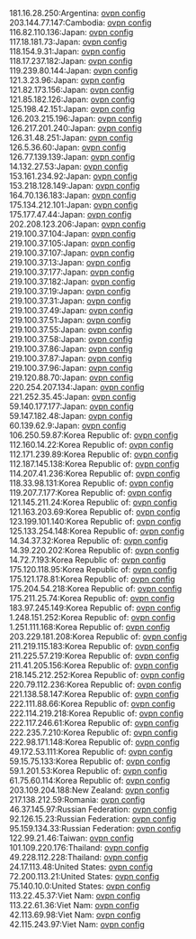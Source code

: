 181.16.28.250:Argentina: [ovpn config](vpn/181_16_28_250.ovpn)  
203.144.77.147:Cambodia: [ovpn config](vpn/203_144_77_147.ovpn)  
116.82.110.136:Japan: [ovpn config](vpn/116_82_110_136.ovpn)  
117.18.181.73:Japan: [ovpn config](vpn/117_18_181_73.ovpn)  
118.154.9.31:Japan: [ovpn config](vpn/118_154_9_31.ovpn)  
118.17.237.182:Japan: [ovpn config](vpn/118_17_237_182.ovpn)  
119.239.80.144:Japan: [ovpn config](vpn/119_239_80_144.ovpn)  
121.3.23.96:Japan: [ovpn config](vpn/121_3_23_96.ovpn)  
121.82.173.156:Japan: [ovpn config](vpn/121_82_173_156.ovpn)  
121.85.182.126:Japan: [ovpn config](vpn/121_85_182_126.ovpn)  
125.198.42.151:Japan: [ovpn config](vpn/125_198_42_151.ovpn)  
126.203.215.196:Japan: [ovpn config](vpn/126_203_215_196.ovpn)  
126.217.201.240:Japan: [ovpn config](vpn/126_217_201_240.ovpn)  
126.31.48.251:Japan: [ovpn config](vpn/126_31_48_251.ovpn)  
126.5.36.60:Japan: [ovpn config](vpn/126_5_36_60.ovpn)  
126.77.139.139:Japan: [ovpn config](vpn/126_77_139_139.ovpn)  
14.132.27.53:Japan: [ovpn config](vpn/14_132_27_53.ovpn)  
153.161.234.92:Japan: [ovpn config](vpn/153_161_234_92.ovpn)  
153.218.128.149:Japan: [ovpn config](vpn/153_218_128_149.ovpn)  
164.70.136.183:Japan: [ovpn config](vpn/164_70_136_183.ovpn)  
175.134.212.101:Japan: [ovpn config](vpn/175_134_212_101.ovpn)  
175.177.47.44:Japan: [ovpn config](vpn/175_177_47_44.ovpn)  
202.208.123.206:Japan: [ovpn config](vpn/202_208_123_206.ovpn)  
219.100.37.104:Japan: [ovpn config](vpn/219_100_37_104.ovpn)  
219.100.37.105:Japan: [ovpn config](vpn/219_100_37_105.ovpn)  
219.100.37.107:Japan: [ovpn config](vpn/219_100_37_107.ovpn)  
219.100.37.13:Japan: [ovpn config](vpn/219_100_37_13.ovpn)  
219.100.37.177:Japan: [ovpn config](vpn/219_100_37_177.ovpn)  
219.100.37.182:Japan: [ovpn config](vpn/219_100_37_182.ovpn)  
219.100.37.19:Japan: [ovpn config](vpn/219_100_37_19.ovpn)  
219.100.37.31:Japan: [ovpn config](vpn/219_100_37_31.ovpn)  
219.100.37.49:Japan: [ovpn config](vpn/219_100_37_49.ovpn)  
219.100.37.51:Japan: [ovpn config](vpn/219_100_37_51.ovpn)  
219.100.37.55:Japan: [ovpn config](vpn/219_100_37_55.ovpn)  
219.100.37.58:Japan: [ovpn config](vpn/219_100_37_58.ovpn)  
219.100.37.86:Japan: [ovpn config](vpn/219_100_37_86.ovpn)  
219.100.37.87:Japan: [ovpn config](vpn/219_100_37_87.ovpn)  
219.100.37.96:Japan: [ovpn config](vpn/219_100_37_96.ovpn)  
219.120.88.70:Japan: [ovpn config](vpn/219_120_88_70.ovpn)  
220.254.207.134:Japan: [ovpn config](vpn/220_254_207_134.ovpn)  
221.252.35.45:Japan: [ovpn config](vpn/221_252_35_45.ovpn)  
59.140.177.177:Japan: [ovpn config](vpn/59_140_177_177.ovpn)  
59.147.182.48:Japan: [ovpn config](vpn/59_147_182_48.ovpn)  
60.139.62.9:Japan: [ovpn config](vpn/60_139_62_9.ovpn)  
106.250.59.87:Korea Republic of: [ovpn config](vpn/106_250_59_87.ovpn)  
112.160.14.22:Korea Republic of: [ovpn config](vpn/112_160_14_22.ovpn)  
112.171.239.89:Korea Republic of: [ovpn config](vpn/112_171_239_89.ovpn)  
112.187.145.138:Korea Republic of: [ovpn config](vpn/112_187_145_138.ovpn)  
114.207.41.236:Korea Republic of: [ovpn config](vpn/114_207_41_236.ovpn)  
118.33.98.131:Korea Republic of: [ovpn config](vpn/118_33_98_131.ovpn)  
119.207.7.177:Korea Republic of: [ovpn config](vpn/119_207_7_177.ovpn)  
121.145.211.24:Korea Republic of: [ovpn config](vpn/121_145_211_24.ovpn)  
121.163.203.69:Korea Republic of: [ovpn config](vpn/121_163_203_69.ovpn)  
123.199.101.140:Korea Republic of: [ovpn config](vpn/123_199_101_140.ovpn)  
125.133.254.148:Korea Republic of: [ovpn config](vpn/125_133_254_148.ovpn)  
14.34.37.32:Korea Republic of: [ovpn config](vpn/14_34_37_32.ovpn)  
14.39.220.202:Korea Republic of: [ovpn config](vpn/14_39_220_202.ovpn)  
14.72.7.193:Korea Republic of: [ovpn config](vpn/14_72_7_193.ovpn)  
175.120.118.95:Korea Republic of: [ovpn config](vpn/175_120_118_95.ovpn)  
175.121.178.81:Korea Republic of: [ovpn config](vpn/175_121_178_81.ovpn)  
175.204.54.218:Korea Republic of: [ovpn config](vpn/175_204_54_218.ovpn)  
175.211.25.74:Korea Republic of: [ovpn config](vpn/175_211_25_74.ovpn)  
183.97.245.149:Korea Republic of: [ovpn config](vpn/183_97_245_149.ovpn)  
1.248.151.252:Korea Republic of: [ovpn config](vpn/1_248_151_252.ovpn)  
1.251.111.168:Korea Republic of: [ovpn config](vpn/1_251_111_168.ovpn)  
203.229.181.208:Korea Republic of: [ovpn config](vpn/203_229_181_208.ovpn)  
211.219.115.183:Korea Republic of: [ovpn config](vpn/211_219_115_183.ovpn)  
211.225.57.219:Korea Republic of: [ovpn config](vpn/211_225_57_219.ovpn)  
211.41.205.156:Korea Republic of: [ovpn config](vpn/211_41_205_156.ovpn)  
218.145.212.252:Korea Republic of: [ovpn config](vpn/218_145_212_252.ovpn)  
220.79.112.236:Korea Republic of: [ovpn config](vpn/220_79_112_236.ovpn)  
221.138.58.147:Korea Republic of: [ovpn config](vpn/221_138_58_147.ovpn)  
222.111.88.66:Korea Republic of: [ovpn config](vpn/222_111_88_66.ovpn)  
222.114.219.218:Korea Republic of: [ovpn config](vpn/222_114_219_218.ovpn)  
222.117.246.61:Korea Republic of: [ovpn config](vpn/222_117_246_61.ovpn)  
222.235.7.210:Korea Republic of: [ovpn config](vpn/222_235_7_210.ovpn)  
222.98.171.148:Korea Republic of: [ovpn config](vpn/222_98_171_148.ovpn)  
49.172.53.111:Korea Republic of: [ovpn config](vpn/49_172_53_111.ovpn)  
59.15.75.133:Korea Republic of: [ovpn config](vpn/59_15_75_133.ovpn)  
59.1.201.53:Korea Republic of: [ovpn config](vpn/59_1_201_53.ovpn)  
61.75.60.114:Korea Republic of: [ovpn config](vpn/61_75_60_114.ovpn)  
203.109.204.188:New Zealand: [ovpn config](vpn/203_109_204_188.ovpn)  
217.138.212.59:Romania: [ovpn config](vpn/217_138_212_59.ovpn)  
46.37.145.97:Russian Federation: [ovpn config](vpn/46_37_145_97.ovpn)  
92.126.15.23:Russian Federation: [ovpn config](vpn/92_126_15_23.ovpn)  
95.159.134.33:Russian Federation: [ovpn config](vpn/95_159_134_33.ovpn)  
122.99.21.46:Taiwan: [ovpn config](vpn/122_99_21_46.ovpn)  
101.109.220.176:Thailand: [ovpn config](vpn/101_109_220_176.ovpn)  
49.228.112.228:Thailand: [ovpn config](vpn/49_228_112_228.ovpn)  
24.17.113.48:United States: [ovpn config](vpn/24_17_113_48.ovpn)  
72.200.113.21:United States: [ovpn config](vpn/72_200_113_21.ovpn)  
75.140.10.0:United States: [ovpn config](vpn/75_140_10_0.ovpn)  
113.22.45.37:Viet Nam: [ovpn config](vpn/113_22_45_37.ovpn)  
113.22.61.36:Viet Nam: [ovpn config](vpn/113_22_61_36.ovpn)  
42.113.69.98:Viet Nam: [ovpn config](vpn/42_113_69_98.ovpn)  
42.115.243.97:Viet Nam: [ovpn config](vpn/42_115_243_97.ovpn)  
